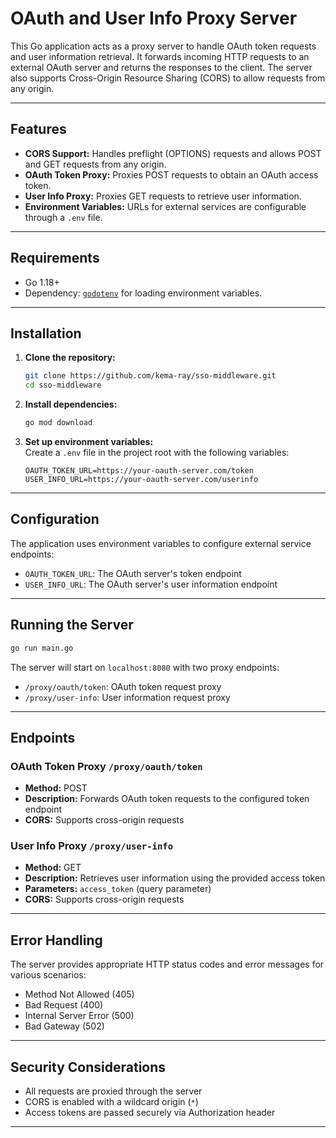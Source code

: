 # OAuth and User Info Proxy Server  

This Go application acts as a proxy server to handle OAuth token requests and user information retrieval. It forwards incoming HTTP requests to an external OAuth server and returns the responses to the client. The server also supports Cross-Origin Resource Sharing (CORS) to allow requests from any origin.  

---

## Features  

- **CORS Support:** Handles preflight (OPTIONS) requests and allows POST and GET requests from any origin.  
- **OAuth Token Proxy:** Proxies POST requests to obtain an OAuth access token.  
- **User Info Proxy:** Proxies GET requests to retrieve user information.  
- **Environment Variables:** URLs for external services are configurable through a `.env` file.  

---

## Requirements  

- Go 1.18+  
- Dependency: [`godotenv`](https://github.com/joho/godotenv) for loading environment variables.  

---

## Installation  

1. **Clone the repository:**  
   ```bash  
   git clone https://github.com/kema-ray/sso-middleware.git  
   cd sso-middleware
   ```

2. **Install dependencies:**  
   ```bash
   go mod download
   ```

3. **Set up environment variables:**  
   Create a `.env` file in the project root with the following variables:
   ```
   OAUTH_TOKEN_URL=https://your-oauth-server.com/token
   USER_INFO_URL=https://your-oauth-server.com/userinfo
   ```

---

## Configuration

The application uses environment variables to configure external service endpoints:
- `OAUTH_TOKEN_URL`: The OAuth server's token endpoint
- `USER_INFO_URL`: The OAuth server's user information endpoint

---

## Running the Server

```bash
go run main.go
```

The server will start on `localhost:8080` with two proxy endpoints:
- `/proxy/oauth/token`: OAuth token request proxy
- `/proxy/user-info`: User information request proxy

---

## Endpoints

### OAuth Token Proxy `/proxy/oauth/token`
- **Method:** POST
- **Description:** Forwards OAuth token requests to the configured token endpoint
- **CORS:** Supports cross-origin requests

### User Info Proxy `/proxy/user-info`
- **Method:** GET
- **Description:** Retrieves user information using the provided access token
- **Parameters:** `access_token` (query parameter)
- **CORS:** Supports cross-origin requests

---

## Error Handling

The server provides appropriate HTTP status codes and error messages for various scenarios:
- Method Not Allowed (405)
- Bad Request (400)
- Internal Server Error (500)
- Bad Gateway (502)

---

## Security Considerations

- All requests are proxied through the server
- CORS is enabled with a wildcard origin (`*`)
- Access tokens are passed securely via Authorization header

---

<!-- ## License

[Add your license information here] -->